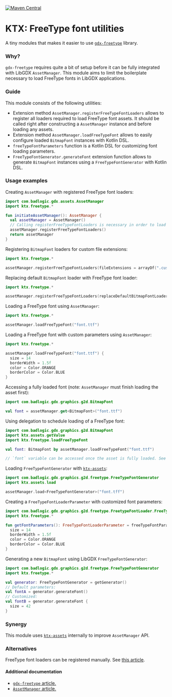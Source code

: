 [![Maven Central](https://img.shields.io/maven-central/v/io.github.libktx/ktx-freetype.svg)](https://search.maven.org/artifact/io.github.libktx/ktx-freetype)

# KTX: FreeType font utilities

A tiny modules that makes it easier to use [`gdx-freetype`](https://github.com/libgdx/libgdx/wiki/Gdx-freetype) library.

### Why?

`gdx-freetype` requires quite a bit of setup before it can be fully integrated with LibGDX `AssetManager`. This module
aims to limit the boilerplate necessary to load FreeType fonts in LibGDX applications.

### Guide

This module consists of the following utilities:

* Extension method `AssetManager.registerFreeTypeFontLoaders` allows to register all loaders required to load FreeType
font assets. It should be called right after constructing a `AssetManager` instance and before loading any assets.
* Extension method `AssetManager.loadFreeTypeFont` allows to easily configure loaded `BitmapFont` instances with Kotlin
DSL.
* `freeTypeFontParameters` function is a Kotlin DSL for customizing font loading parameters.
* `FreeTypeFontGenerator.generateFont` extension function allows to generate `BitmapFont` instances using a
`FreeTypeFontGenerator` with Kotlin DSL.

### Usage examples

Creating `AssetManager` with registered FreeType font loaders:

```kotlin
import com.badlogic.gdx.assets.AssetManager
import ktx.freetype.*

fun initiateAssetManager(): AssetManager {
  val assetManager = AssetManager()
  // Calling registerFreeTypeFontLoaders is necessary in order to load TTF/OTF files:
  assetManager.registerFreeTypeFontLoaders()
  return assetManager
}
```

Registering `BitmapFont` loaders for custom file extensions:

```kotlin
import ktx.freetype.*

assetManager.registerFreeTypeFontLoaders(fileExtensions = arrayOf(".custom"))
```

Replacing default `BitmapFont` loader with FreeType font loader:

```kotlin
import ktx.freetype.*

assetManager.registerFreeTypeFontLoaders(replaceDefaultBitmapFontLoader = true)
```

Loading a FreeType font using `AssetManager`:

```kotlin
import ktx.freetype.*

assetManager.loadFreeTypeFont("font.ttf")
```

Loading a FreeType font with custom parameters using `AssetManager`:

```kotlin
import ktx.freetype.*

assetManager.loadFreeTypeFont("font.ttf") {
  size = 14
  borderWidth = 1.5f
  color = Color.ORANGE
  borderColor = Color.BLUE
}
```

Accessing a fully loaded font (note: `AssetManager` must finish loading the asset first):

```kotlin
import com.badlogic.gdx.graphics.g2d.BitmapFont

val font = assetManager.get<BitmapFont>("font.ttf")
```

Using delegation to schedule loading of a FreeType font:

```kotlin
import com.badlogic.gdx.graphics.g2d.BitmapFont
import ktx.assets.getValue
import ktx.freetype.loadFreeTypeFont

val font: BitmapFont by assetManager.loadFreeTypeFont("font.ttf")

// `font` variable can be accessed once the asset is fully loaded. See ktx-assets README.
```

Loading `FreeTypeFontGenerator` with [`ktx-assets`](../assets):

```kotlin
import com.badlogic.gdx.graphics.g2d.freetype.FreeTypeFontGenerator
import ktx.assets.load

assetManager.load<FreeTypeFontGenerator>("font.tff")
```

Creating a `FreeTypeFontLoaderParameter` with customized font parameters:

```kotlin
import com.badlogic.gdx.graphics.g2d.freetype.FreetypeFontLoader.FreeTypeFontLoaderParameter
import ktx.freetype.*

fun getFontParameters(): FreeTypeFontLoaderParameter = freeTypeFontParameters("font.ttf") {
  size = 14
  borderWidth = 1.5f
  color = Color.ORANGE
  borderColor = Color.BLUE
}
```

Generating a new `BitmapFont` using LibGDX `FreeTypeFontGenerator`:

```kotlin
import com.badlogic.gdx.graphics.g2d.freetype.FreeTypeFontGenerator
import ktx.freetype.*

val generator: FreeTypeFontGenerator = getGenerator()
// Default parameters:
val fontA = generator.generateFont()
// Customized:
val fontB = generator.generateFont {
  size = 42
}
```

### Synergy

This module uses [`ktx-assets`](../assets) internally to improve `AssetManager` API.

### Alternatives

FreeType font loaders can be registered manually. See
[this article](https://github.com/libgdx/libgdx/wiki/Managing-your-assets#loading-a-ttf-using-the-assethandler).

#### Additional documentation

- [`gdx-freetype` article.](https://github.com/libgdx/libgdx/wiki/Gdx-freetype)
- [`AssetManager` article.](https://github.com/libgdx/libgdx/wiki/Managing-your-assets#loading-a-ttf-using-the-assethandler)
